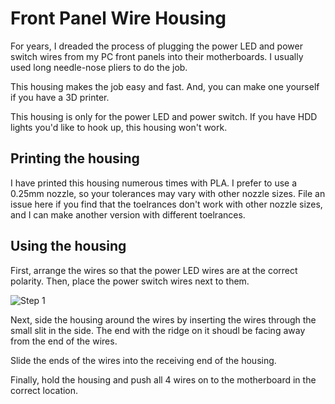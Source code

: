 # Front Panel Wire Housing

For years, I dreaded the process of plugging the power LED and power switch wires from my PC front panels into their motherboards. I usually used long needle-nose pliers to do the job.

This housing makes the job easy and fast. And, you can make one yourself if you have a 3D printer.

This housing is only for the power LED and power switch. If you have HDD lights you'd like to hook up, this housing won't work.

## Printing the housing
I have printed this housing numerous times with PLA. I prefer to use a 0.25mm nozzle, so your tolerances may vary with other nozzle sizes. File an issue here if you find that the toelrances don't work with other nozzle sizes, and I can make another version with different toelrances.

## Using the housing
First, arrange the wires so that the power LED wires are at the correct polarity. Then, place the power switch wires next to them.

![Step 1](https://raw.githubusercontent.com/HowdyMoto/Front_Panel_Wire_Housing/master/Images/Step1.jpg)

Next, side the housing around the wires by inserting the wires through the small slit in the side. The end with the ridge on it shoudl be facing away from the end of the wires.


Slide the ends of the wires into the receiving end of the housing.


Finally, hold the housing and push all 4 wires on to the motherboard in the correct location.

